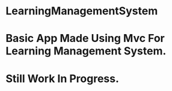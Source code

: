 # LearningManagementSystem
# Basic App Made Using Mvc For Learning Management System.
# Still Work In Progress.
